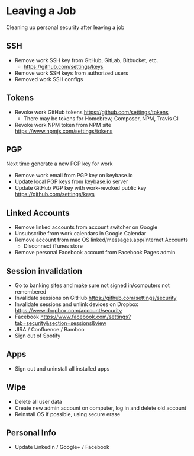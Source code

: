 # Leaving a Job

Cleaning up personal security after leaving a job

## SSH

- Remove work SSH key from GitHub, GitLab, Bitbucket, etc.
    - <https://github.com/settings/keys>
- Remove work SSH keys from authorized users
- Removed work SSH configs

## Tokens

- Revoke work GitHub tokens <https://github.com/settings/tokens>
    - There may be tokens for Homebrew, Composer, NPM, Travis CI
- Revoke work NPM token from NPM site <https://www.npmjs.com/settings/tokens>

## PGP

Next time generate a new PGP key for work

- Remove work email from PGP key on keybase.io
- Update local PGP keys from keybase.io server
- Update GitHub PGP key with work-revoked public key
  <https://github.com/settings/keys>

## Linked Accounts

- Remove linked accounts from account switcher on Google
- Unsubscribe from work calendars in Google Calendar
- Remove account from mac OS linked/messages.app/Internet Accounts
    - Disconnect iTunes store
- Remove personal Facebook account from Facebook Pages admin

## Session invalidation

- Go to banking sites and make sure not signed in/computers not remembered
- Invalidate sessions on GitHub <https://github.com/settings/security>
- Invalidate sessions and unlink devices on Dropbox
  <https://www.dropbox.com/account/security>
- Facebook
  <https://www.facebook.com/settings?tab=security&section=sessions&view>
- JIRA / Confluence / Bamboo
- Sign out of Spotify

## Apps

- Sign out and uninstall all installed apps

## Wipe

- Delete all user data
- Create new admin account on computer, log in and delete old account
- Reinstall OS if possible, using secure erase

## Personal Info

- Update LinkedIn / Google+ / Facebook

